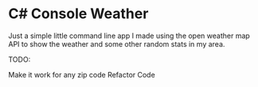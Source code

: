 # C# Console Weather


Just a simple little command line app I made using the open weather map API  to show the weather and some other random stats in my area. 

TODO: 

Make it work for any zip code 
Refactor Code
